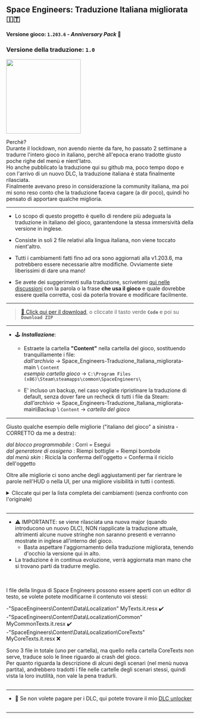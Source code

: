 ## Space Engineers: Traduzione Italiana migliorata 🇮🇹
#### Versione gioco: `1.203.6` - *Anniversary Pack* 🎂
### Versione della traduzione: `1.0`
[<img src="https://i.ibb.co/FVrhPxC/se-ita-flag.jpg" width="200"/>](https://github.com/Lamer87/Space_Engineers-Traduzione_Italiana_migliorata#space-engineers-traduzione-italiana-migliorata-)

Perchè?  
Durante il lockdown, non avendo niente da fare, ho passato 2 settimane a tradurre l'intero gioco in italiano, perchè all'epoca erano tradotte giusto poche righe del menù e nient'latro.  
Ho anche pubblicato la traduzione qui su github ma, poco tempo dopo e con l'arrivo di un nuovo DLC, la traduzione italiana è stata finalmente rilasciata.  
Finalmente avevano preso in considerazione la community italiana, ma poi mi sono reso conto che la traduzione faceva cagare (a dir poco), quindi ho pensato di apportare qualche miglioria.

---

- Lo scopo di questo progetto è quello di rendere più adeguata la traduzione in italiano del gioco, garantendone la stessa immersività della versione in inglese.

- Consiste in soli 2 file relativi alla lingua italiana, non viene toccato nient'altro.

- Tutti i cambiamenti fatti fino ad ora sono aggiornati alla v1.203.6, ma potrebbero essere necessarie altre modifiche. Ovviamente siete liberissimi di dare una mano!

- Se avete dei suggerimenti sulla traduzione, scrivetemi [qui nelle discussioni](https://github.com/Lamer87/Space_Engineers-Traduzione_Italiana_migliorata/discussions/1) con la parola o la frase **che usa il gioco** e quale dovrebbe essere quella corretta, così da poterla trovare e modificare facilmente.

---
>[💾 Click qui per il download](https://github.com/Lamer87/Space_Engineers-Traduzione_Italiana_migliorata/archive/refs/heads/main.zip), o cliccate il tasto verde **`Code`** e poi su **`Download ZIP`**
---

- 🕹️ ***Installazione***:  

  - Estraete la cartella **"Content"** nella cartella del gioco, sostituendo tranquillamente i file:  
*dall'archivio* -> Space_Engineers-Traduzione_Italiana_migliorata-main \ `Content`  
*esempio cartella gioco* -> `C:\Program Files (x86)\Steam\steamapps\common\SpaceEngineers\`  

  - E' incluso un backup, nel caso vogliate ripristinare la traduzione di default, senza dover fare un recheck di tutti i file da Steam:  
*dall'archivio* -> Space_Engineers-Traduzione_Italiana_migliorata-main\Backup \ `Content` -> *cartella del gioco*  
[<img src="https://i.ibb.co/h7hwpbn/Empty-png.png" width="1"/>](https://github.com/Lamer87/Space_Engineers-Traduzione_Italiana_migliorata#space-engineers-traduzione-italiana-migliorata-)

---

Giusto qualche esempio delle migliorie ("italiano del gioco" a sinistra - CORRETTO da me a destra):  

*dal blocco programmabile* : Corri = Esegui  
*dal generatore di ossigeno* : Riempi bottiglie = Riempi bombole  
*dal menù skin* : Ricicla la conferma dell'oggetto = Conferma il riciclo dell'oggetto  

Oltre alle migliorie ci sono anche degli aggiustamenti per far rientrare le parole nell'HUD o nella UI, per una migliore visibilità in tutti i contesti.

<details><summary>Cliccate qui per la lista completa dei cambiamenti (senza confronto con l'originale)</summary><p>

```
MyTexts.it.resx (\SpaceEngineers\Content\Data\Localization):


  <data name="AGravity" xml:space="preserve">
    <value>Gravità artif.</value> (così non esce fuori dall'HUD)

  <data name="BlockPropertyTitle_Refill" xml:space="preserve">
    <value>Riempi bombole</value>

  <data name="BriefingTutorial04Oxygen" xml:space="preserve">
    <value>Questo tutorial copre i vari blocchi relativi all'ossigeno, le fattorie idroponiche, i generatori, i condotti di ventilazione, le bombole, i serbatoi e il ghiaccio, comprese le funzioni del pannello di controllo. Viene anche affrontato il concetto di creare una camera a tenuta stagna per la pressurizzazione.</value>

  <data name="BriefingTutorial09ShipFlight" xml:space="preserve">
    <value>Questo tutorial offre istruzioni su come far volare una nave e utilizzare i tre strumenti della nave. Devi utilizzare ogni nave a turno per navigare attraverso diverse camere che dimostrano come smantellare, saldare e perforare, nonché come stoccare il carico di una nave e come attraccare con i connettori.</value>

  <data name="ControlMenuItemLabel_ShowAdminMenu" xml:space="preserve">
    <value>Apri menu admin</value>

  <data name="OpenAdminScreen" xml:space="preserve">
    <value>Apri schermata admin</value>

  <data name="ScreenDebugAdminMenu_AdminTools" xml:space="preserve">
    <value>Strumenti admin</value>

  <data name="ScreenDebugAdminMenu_ModeSelect" xml:space="preserve">
    <value>Schermo admin</value>

  <data name="RadialMenu_Label_AdminOnly" xml:space="preserve">
    <value>Disponibile solo per gli admin.</value>

  <data name="Description_AngleGrinder" xml:space="preserve">
    <value>Strumento per decostruzione e recupero. Tieni premuto {CONTROL:ABASE:PRIMARY_TOOL_ACTION} per smantellare.</value>

  <data name="Description_OxygenFarm" xml:space="preserve">
    <value>I generatori di ossigeno (fattorie idroponiche) producono piccole quantità di ossigeno quando sono a contatto con la luce del sole.

  <data name="Description_LockerRoom" xml:space="preserve">
    <value>Un armadietto per riporre strumenti, armi, munizioni e bombole. </value>

  <data name="Description_LockerRoomCorner" xml:space="preserve">
    <value>Un armadietto per riporre strumenti, armi, munizioni e bombole. </value>

  <data name="DisplayName_Category_ArmorBlocks" xml:space="preserve">
    <value>Blocchi Armatura</value>

  <data name="DisplayName_Category_CharacterAnimations" xml:space="preserve">
    <value>Animazioni Personaggio</value>

  <data name="DisplayName_Category_CharacterTools" xml:space="preserve">
    <value>Strumenti Personaggio</value>

  <data name="DisplayName_Category_Power" xml:space="preserve">
    <value>Blocchi di Energia</value>

  <data name="DisplayName_Category_ShipWeapons" xml:space="preserve">
    <value>Blocchi di Armi</value>

  <data name="DisplayName_Category_ShipTools" xml:space="preserve">
    <value>Blocchi di Strumenti</value>

  <data name="DisplayName_Item_AngleGrinder" xml:space="preserve">
    <value>Smerigliatrice</value>
    <comment>Smerigliatrice angolare per smantellare i blocchi</comment>

  <data name="DisplayName_Item_GravityGeneratorComponents" xml:space="preserve">
    <value>Componenti del Generatore di gravità</value>

  <data name="HelpScreen_ControllerHint9" xml:space="preserve">
    <value>Quando spari con un blocco arma di una nave che ha più armi dello stesso tipo, puoi alternare il fuoco con una singola arma o tutte in una volta con LB+LT</value>

  <data name="HelpScreen_ControllerHint10" xml:space="preserve">
    <value>Quando guardi alla porta dell'inventario con i blocchi nella coda del Planner di costruzione, puoi aggiungere componenti per i blocchi in coda alla produzione premendo {GAMEPAD_CONTROL:CHARACTER:BUILD_PLANNER_ADD_COMPONNETS}</value>

  <data name="HintKeyboardOnly05Text" xml:space="preserve">
    <value>Lo sapevi? 
    SPAZIOVUOTO
    SPAZIOVUOTO
Puoi scavare rapidamente gallerie senza produrre minerale utilizzando la funzione tasto destro del mouse con la tua trivella.</value>

  <data name="HintKeyboardOnly09Text" xml:space="preserve">
    <value>Puoi salvare le Creazioni premendo CTRL-B. Apri il menù progetti con F10.</value>

  <data name="Hint17Text" xml:space="preserve">
    <value>L'uso di una nave per smantellare un contenitore raccoglierà anche ciò che si trovava all'interno del contenitore.</value>

  <data name="HintKeyboardOnly04Text" xml:space="preserve">
    <value>Lo sapevi? 
    SPAZIOVUOTO
    SPAZIOVUOTO
La rotella del mouse, durante l'utilizzo di una telecamera o di una torretta, ti consente di ingrandire e rimpicciolire il campo visivo.</value>

  <data name="Hint21Text" xml:space="preserve">
    <value>Lo sapevi? 
    SPAZIOVUOTO
    SPAZIOVUOTO
Puoi controllare manualmente le torrette per mirare con precisione agli obiettivi.</value>

  <data name="Hint05Text" xml:space="preserve">
    <value>Lo sapevi?
    SPAZIOVUOTO
    SPAZIOVUOTO
La velocità del tuo jetpack può adeguarsi alla velocità delle griglie vicine utilizzando i relativi smorzatori.</value>

  <data name="Hint01Text" xml:space="preserve">
    <value>Lo sapevi?
    SPAZIOVUOTO
    SPAZIOVUOTO
Puoi usare /F per chattare solo con la tua fazione oppure /G per la chat globale.</value>

  <data name="Quote29Text" xml:space="preserve">
    <value>Un buon scienziato è una persona con idee originali. Un buon ingegnere è una persona che crea un progetto che funziona con meno idee originali possibili. Non ci sono prime donne nell'ingegneria.</value>

  <data name="TerminalControlPanel_RunCode" xml:space="preserve">
    <value>Esegui</value>

  <data name="TerminalControlPanel_RunCodeDefault" xml:space="preserve">
    <value>Esegui con il parametro di default</value>

  <data name="TerminalControlPanel_Warhead_SafetyTooltip" xml:space="preserve"> ?????? what ??????
    <value>Quando non selezionata, la testata può essere detonata manualmente. Questo non influenza la detonazione automatica dopo il conto alla rovescia.</value>

  <data name="ToolTipJoinGameServerSearch_Search" xml:space="preserve">
    <value>Aggiorna filtro di ricerca server attuale</value>

  <data name="ToolTipJoinGame_Search" xml:space="preserve">
    <value>Cerca inserendo il nome del server</value>

  <data name="ToolTipMods_Ok" xml:space="preserve">
    <value>Applica configurazione mod</value>

  <data name="Description_FAQ_Grinding" xml:space="preserve">
    <value>Puoi utilizzare una Smerigliatrice per smantellare i blocchi. I componenti vengono recuperati e trasferiti nel tuo inventario durante la smerigliatura. </value>

  <data name="Description_FAQ_UnknownSignals" xml:space="preserve">
    <value>I segnali indicano le posizioni delle capsule dove puoi ottenere un bottino e skin in modalità di sopravvivenza. I segnali deboli sono visibili solo a te. Segnali più forti sono visibili a tutti sul server, ma possono portare a un bottino migliore. </value>

  <data name="Description_FAQ_GPSColors" xml:space="preserve">
    <value>I Segnali Blu sono di tua proprietà. I segnali bianchi sono di proprietà di una fazione amica. I segnali rossi sono di proprietà di una fazione ostile. I segnali verdi e gialli indicano le capsule con un bottino. </value>

  <data name="DisplayName_DLC_DecorativeBlocks" xml:space="preserve">
    <value>Blocchi decorativi 1</value>

  <data name="Description_DLC_DecorativeBlocks" xml:space="preserve">
    <value>*** Descrizione dei blocchi decorativi 1 DLC ***</value>

  <data name="Contracts_AcceptConfirmation_Text" xml:space="preserve">
    <value>Accettando il presente contratto, l'utente è tenuto a soddisfare tempestivamente tutte le sue condizioni. 

  <data name="Economy_Notification_ReputationDecreased" xml:space="preserve">
    <value>Reputazione con {0} diminuita di {1}</value>

  <data name="Economy_Notification_ReputationIncreased" xml:space="preserve">
    <value>Reputazione con {0} aumentata di {1}</value>

  <data name="Description_BlockGroup_DeadBodies" xml:space="preserve">
    <value>I resti di sfortunati ingegneri. Possono contenere un bottino che altri possono trovare.</value>

  <data name="DisplayName_Category_SparksOfTheFuturePack" xml:space="preserve">
    <value>Blocchi Sci-Fi</value>

  <data name="DisplayName_DLC_Warfare1DLC" xml:space="preserve">
    <value>Blocchi Warfare 1</value>

  <data name="DisplayName_DLC_Warfare2DLC" xml:space="preserve">
    <value>Blocchi Warfare 2</value>

  <data name="DisplayName_Block_PassengerSeatOffset" xml:space="preserve">
    <value>Sedile del passeggero decentrato</value>

  <data name="DisplayName_Block_Railgun" xml:space="preserve">
    <value>Cannone a rotaia</value>

  <data name="DisplayName_Block_AirtightHangarDoorWarfare2A" xml:space="preserve">
    <value>Porta dell'hangar da guerra</value>

  <data name="DisplayName_Block_AirtightHangarDoorWarfare2B" xml:space="preserve">
    <value>Porta finestrata dell'hangar da guerra</value>

  <data name="DisplayName_Block_AirtightHangarDoorWarfare2C" xml:space="preserve">
    <value>Porta dell'hangar da guerra 2</value>

  <data name="DisplayName_Block_LargeReactorWarfare2" xml:space="preserve">
    <value>Reattore grande da guerra</value>

  <data name="DisplayName_Block_SmallReactorWarfare2" xml:space="preserve">
    <value>Reattore piccolo da guerra</value>

  <data name="NotificationHintLockTarget" xml:space="preserve">
    <value>{0} per agganciare il bersaglio</value>

  <data name="NotificationHintUnlockTarget" xml:space="preserve">
    <value>{0} per agganciare il bersaglio</value>

  <data name="DisplayName_Block_RocketLauncherWarfare2" xml:space="preserve">
    <value>Lanciarazzi da guerra</value>

  <data name="DisplayName_Block_BatteryWarfare2" xml:space="preserve">
    <value>Batteria da guerra</value>

  <data name="Description_MediumCalibreTurret" xml:space="preserve">
    <value>Gemello più lento e più grande del cannone automatico. Infligge danni considerevoli ai bersagli corazzati. Utilizza proiettili del cannone d'assalto.

  <data name="DisplayName_Item_LargeCalibreAmmo" xml:space="preserve">
    <value>Proiettile di artiglieria</value>

  <data name="Description_Railgun" xml:space="preserve">
    <value>Alta portata, massima penetrazione, cadenza di fuoco molto bassa. Ha bisogno di caricarsi prima di ogni colpo. Utilizza sabot per cannone a rotaia grande.

  <data name="DisplayName_Item_LargeRailgunAmmo" xml:space="preserve">
    <value>Sabot per cannone a rotaia grande</value>

  <data name="DisplayName_Item_SmallRailgunAmmo" xml:space="preserve">
    <value>Sabot per cannone a rotaia piccolo</value>

  <data name="Description_MediumCalibreGun" xml:space="preserve">
    <value>Gemello più lento e più grande del cannone automatico. Infligge danni considerevoli ai bersagli corazzati. Utilizza proiettili del cannone d'assalto.

  <data name="Description_SmallRailgun" xml:space="preserve">
    <value>Alta portata, massima penetrazione, cadenza di fuoco molto bassa. Ha bisogno di caricarsi prima di ogni colpo. Utilizza sabot per cannone a rotaia piccolo.

  <data name="BroadcastScreen_TakeControlButton_RemoteToolTip" xml:space="preserve">
    <value>Controllo Remoto pronto</value>

  <data name="DisplayName_Block_RemoteControl" xml:space="preserve">
    <value>Controllo Remoto</value>

  <data name="TerminalControlPanel_Cockpit_MainRemoteControl" xml:space="preserve">
    <value>Controllo Remoto principale</value>

  <data name="BroadcastScreen_RemoteControl" xml:space="preserve">
    <value>   Controllo Remoto</value>

  <data name="Beacon_SafeZone_Info_Disabled" xml:space="preserve">
    <value>Disattivata</value>
  </data>
  <data name="Beacon_SafeZone_Info_Enabled" xml:space="preserve">
    <value>Attivata</value>
  </data>

  <data name="Terminal_Trading_Tooltip" xml:space="preserve">
    <value>La modalità di compravendita permette la compravendita attraverso il blocco del negozio.
Inoltre impedisce la visibilità dei blocchi di altre reti, il trasferimento di energia elettrica e di oggetti.
Non può essere cambiata mentre il connettore è collegato.</value>

  <data name="DisplayName_GridAutomation" xml:space="preserve">
    <value>Automazione griglia</value>

  <data name="BlockPropertyItem_TargetOptions_CycleSubsystems" xml:space="preserve">
    <value>Cicla Sottosistemi</value>

  <data name="CycleHUD" xml:space="preserve">
    <value>Cicla HUD</value>

  <data name="DisplayName_Block_ArmorSide" xml:space="preserve">
    <value>Porta blindata spigolo</value>

  <data name="DisplayName_Block_WindowWall" xml:space="preserve">
    <value>Muro con finestra</value>

  <data name="DisplayName_Block_WindowWallLeft" xml:space="preserve">
    <value>Muro con finestra sinistro</value>

  <data name="DisplayName_Block_WindowWallRight" xml:space="preserve">
    <value>Muro con finestra destro</value>

  <data name="DisplayName_Block_GratedCatwalk" xml:space="preserve">
    <value>Passerella a grata con Parapetto</value>

  <data name="DisplayName_Block_GratedCatwalkCorner" xml:space="preserve">
    <value>Passerella a grata con Parapetto ad angolo</value>

  <data name="DisplayName_Block_GratedCatwalkStraight" xml:space="preserve">
    <value>Passerella a grata con Parapetti paralleli</value>

  <data name="DisplayName_Block_GratedCatwalkWall" xml:space="preserve">
    <value>Passerella a grata con Parapetto laterale</value>

  <data name="DisplayName_Block_GratedCatwalkRailingEnd" xml:space="preserve">
    <value>Fine passerella a grata con parapetti</value>

  <data name="DisplayName_Block_GratedCatwalkRailingHalfLeft" xml:space="preserve">
    <value>Fine passerella a grata con apertura destra</value>

  <data name="DisplayName_Block_GratedCatwalkRailingHalfRight" xml:space="preserve">
    <value>Fine passerella a grata con apertura sinistra</value>

  <data name="DisplayName_Block_HalfGratedCatwalk" xml:space="preserve">
    <value>Mezza passerella a grata</value>

  <data name="DisplayName_Block_HalfGratedCatwalkCenterRailing" xml:space="preserve">
    <value>Mezza passerella a grata con parapetto centrale</value>

  <data name="DisplayName_Block_HalfGratedCatwalkRailing" xml:space="preserve">
    <value>Mezza passerella a grata con parapetti paralleli</value>

  <data name="DisplayName_Block_HalfGratedCatwalkOuterRailing" xml:space="preserve">
    <value>Mezza passerella a grata con parapetto laterale</value>

  <data name="DisplayName_Block_SteelCatwalk" xml:space="preserve">
    <value>Passerella con parapetto laterale</value>

  <data name="DisplayName_Block_SteelCatwalkCorner" xml:space="preserve">
    <value>Passerella con parapetti ad angolo</value>

  <data name="DisplayName_Block_SteelCatwalkPlate" xml:space="preserve">
    <value>Passerella</value>

  <data name="DisplayName_Block_SteelCatwalkTwoSides" xml:space="preserve">
    <value>Passerella con parapetti paralleli</value>

  <data name="DisplayName_Block_Passage3Wall" xml:space="preserve">
    <value>Passaggio 3, lato</value>

  <data name="DisplayName_Block_GratedStairs" xml:space="preserve">
    <value>Scale con parapetti</value>

  <data name="DisplayName_Block_GratedHalfStairs" xml:space="preserve">
    <value>Mezze scale a destra con parapetti</value>

  <data name="DisplayName_Block_GratedHalfStairsMirrored" xml:space="preserve">
    <value>Mezze scale a sinistra con parapetti</value>

  <data name="DisplayName_Block_ArmorPanelRoundCornerHeavy" xml:space="preserve">
    <value>Pannello Armatura pesante, rotondo ad angolo</value>

  <data name="DisplayName_Block_ArmorPanelRoundCornerLight" xml:space="preserve">
    <value>Pannello Armatura leggera, rotondo ad angolo</value>

  <data name="DisplayName_Block_ArmorPanelRoundHeavy" xml:space="preserve">
    <value>Pannello Armatura pesante, rotondo</value>

  <data name="DisplayName_Block_ArmorPanelRoundLight" xml:space="preserve">
    <value>Pannello Armatura leggera, rotondo</value>

  <data name="DisplayName_Block_GatlingTurret" xml:space="preserve">
    <value>Torretta Gatling</value>

  <data name="DisplayName_Block_OxygenTank" xml:space="preserve">
    <value>Serbatoio dell'ossigeno</value>

  <data name="BlockPropertyDescription_Stockpile" xml:space="preserve">
    <value>Le cisterne che accumulano scorte non verranno scaricate dai Condotti di ventilazione</value>

  <data name="Oxygen_Filled" xml:space="preserve">
    <value>Riempimento: {0}% ({1}L/{2}L)</value>

  <data name="O2High" xml:space="preserve">
    <value>Abbondante</value>

  <data name="O2Low" xml:space="preserve">
    <value>Rarefatto</value>

  <data name="O2None" xml:space="preserve">
    <value>Assente</value>

  <data name="DisplayName_Block_WindTurbineReskin" xml:space="preserve">
    <value>Turbina eolica bipala</value>

  <data name="Turbine_WindClearance" xml:space="preserve">
    <value>Spazio al vento: {0}</value>

  <data name="Turbine_WindClearanceGood" xml:space="preserve">
    <value>Buono</value>

  <data name="Oxygen_Disabled" xml:space="preserve">
    <value>Ossigeno o camera stagna disabilitati nelle impostazioni del mondo!</value>

  <data name="TemperatureWarm" xml:space="preserve">
    <value>Mite</value>

  <data name="TemperatureInferno" xml:space="preserve">
    <value>Infernale</value>

  <data name="DisplayName_TSS_Weather_Dust" xml:space="preserve">
    <value>Sabbia</value>

  <data name="DisplayName_TSS_Weather_Marsstorm" xml:space="preserve">
    <value>Tempesta di sabbia</value>

  <data name="DisplayName_TSS_Weather_ElectricStorm" xml:space="preserve">
    <value>Tempesta di fulmini</value>

  <data name="Dust" xml:space="preserve">
    <value>Sabbia</value>

  <data name="SnowLight" xml:space="preserve">
    <value>Nevicata leggera</value>

  <data name="SnowHeavy" xml:space="preserve">
    <value>Nevicata forte</value>

  <data name="ElectricStorm" xml:space="preserve">
    <value>Tempesta di fulmini</value>

  <data name="SandStormHeavy" xml:space="preserve">
    <value>Tempesta di sabbia forte</value>

  <data name="MarsSnow" xml:space="preserve">
    <value>Neve marziana</value>

  <data name="MarsStormHeavy" xml:space="preserve">
    <value>Tempesta marziana pesante</value>

  <data name="MarsStormLight" xml:space="preserve">
    <value>Tempesta marziana leggera</value>

  <data name="ScreenDebugAdminMenu_Weather_Generate" xml:space="preserve">
    <value>Genera Meteo casuale</value>

  <data name="ScreenDebugAdminMenu_Weather_Generate_Tooltip" xml:space="preserve">
    <value>Genera un Meteo casuale utilizzando il sistema meteorologico del pianeta</value>

  <data name="BlockPropertyTitle_ExhaustEffect" xml:space="preserve">
    <value>Effetto scarico</value>

  <data name="Description_WeaponRack" xml:space="preserve">
    <value>La Rastrelliera conserva armi e munizioni per un accesso rapido.</value>

  <data name="DisplayName_Block_WeaponRack" xml:space="preserve">
    <value>Rastrelliera</value>

  <data name="Description_DLC_Warfare2" xml:space="preserve">
    <value>Warfare II.</value>

  <data name="DisplayName_DLC_Warfare2" xml:space="preserve">
    <value>Warfare II.</value>

  <data name="Description_DLC_Warfare1" xml:space="preserve">
    <value>Warfare I.</value>

  <data name="DisplayName_DLC_Warfare1" xml:space="preserve">
    <value>Warfare I.</value>

  <data name="NotificationPlayerDemoted_Moderator" xml:space="preserve">
    <value>Sei stato declassato a Osservatore</value>

  <data name="NotificationPlayerDemoted_None" xml:space="preserve">
    <value>Sei stato declassato a Giocatore</value>

  <data name="NotificationPlayerDemoted_Scripter" xml:space="preserve">
    <value>Sei stato declassato a Creatore script</value>

  <data name="NotificationPlayerDemoted_SpaceMaster" xml:space="preserve">
    <value>Sei stato declassato a Master spaziale</value>

  <data name="NotificationMeteorInbound" xml:space="preserve">
    <value>Sciame di meteore in avvicinamento.</value>

  <data name="DisplayName_Block_AirVentFan" xml:space="preserve">
    <value>Condotto a ventola</value>

  <data name="DisplayName_Block_AirVentFanFull" xml:space="preserve">
    <value>Condotto a ventola, intero</value>

  <data name="Description_FAQ_AirTightnessPressure" xml:space="preserve">
    <value>Una stanza deve essere a tenuta stagna prima di poter essere riempita di ossigeno da un Condotto di ventilazione. Assicurati che non vi siano fori esposti allo spazio e che tutte le porte siano chiuse. </value>

  <data name="DisplayName_Block_HeatVentWarfare2" xml:space="preserve">
    <value>Condotto a luce</value>

  <data name="Description_HeatVent" xml:space="preserve">
    <value>I Condotti di ventilazione a luce si aprono ed emettono luce quando aumenta il consumo energetico della rete.</value>

  <data name="DisplayName_Block_HeatVent" xml:space="preserve">
    <value>Condotto a luce</value>

  <data name="DisplayName_Block_AirVentFull" xml:space="preserve">
    <value>Condotto di Ventilazione, intero</value>

  <data name="DisplayName_DLC_AIUpdateDLC" xml:space="preserve">
    <value>Automatons</value>

  <data name="DisplayName_DLC_Automatons" xml:space="preserve">
    <value>Automatons</value>

  <data name="Description_DLC_Automatons" xml:space="preserve">
    <value>Automatons</value>

  <data name="Oxygen_NotPressurized" xml:space="preserve">
    <value>Pressurizzazione: stanza non stagna</value>

  <data name="Oxygen_Pressure" xml:space="preserve">
    <value>Pressurizzazione: </value>

  <data name="NotificationParkingSuccessful" xml:space="preserve">
    <value>Parcheggiato</value>

  <data name="NotificationParkingReleased" xml:space="preserve">
    <value>Parcheggio abbandonato</value>

  <data name="BlockPropertyTitle_Parking_EnableParkingTooltip" xml:space="preserve">
    <value>Attivato: si blocca/sblocca quando utilizzato il comando di Parcheggio {CONTROL:LANDING_GEAR} della nave a cui appartiene.
Disattivato: il blocco non tiene conto del comando di Parcheggio della nave a cui appartiene.</value>

  <data name="DisplayName_PlanetaryLander" xml:space="preserve">
    <value>Lander planetario</value>

  <data name="ToolTipOptionsGame_BuildingMode" xml:space="preserve">
    <value>Selezionare la modalità di posizionamento dei blocchi 

  <data name="ReputationBat_Tooltip_Friendly" xml:space="preserve">
    <value>Relazione amichevole. Da {0} a {1} di reputazione.
In grado di interagire. Offerte bonus:
sconto acquisti dal {2}% al {4}%, bonus vendita dal {3}% al {5}%.

  <data name="SmallGrids" xml:space="preserve">
    <value>Griglie Piccole</value>

  <data name="LargeGrids" xml:space="preserve">
    <value>Griglie Grandi</value>

  <data name="BlockPropertyDescription_MotorBrakingTorque" xml:space="preserve">
    <value>Forza di frenata del blocco {0}:
quanto velocemente si fermerà (applicata quando viene spento)</value>

  <data name="Hint03Text" xml:space="preserve">
    <value>Puoi guidare i veicoli da una torretta se la Cabina di pilotaggio è impostata come "Cabina principale".
Tieni premuto Alt per controllare la rotazione col mouse.</value>

  <data name="HintGamepadOnly12Text" xml:space="preserve">
    <value>Lo sapevi? 
Puoi guidare i veicoli da una torretta se la Cabina di pilotaggio è impostata come "Cabina principale".
Tieni premuto {0} per controllare la rotazione.</value>



---
------
---

MyCommonTexts.it.resx (\SpaceEngineers\Content\Data\Localization\Common):


  <data name="MessageBoxTextAreYouSureYouWantToDeleteSave" xml:space="preserve">
    <value>Sei sicuro di voler eliminare "{0}"?</value>

  <data name="MessageBoxTextAreYouSureYouWantToDeleteMultipleSaves" xml:space="preserve">
    <value>Vuoi davvero eliminare i file di salvataggio?</value>

  <data name="ScreenLoadInventoryRecycleItemMessageTitle" xml:space="preserve">
    <value>Conferma il riciclo dell'oggetto</value>

  <data name="IronSight_Hold" xml:space="preserve">
    <value>Tieni premuto per mirare</value>

  <data name="IronSight_Toggle" xml:space="preserve">
    <value>Attiva/Disattiva il mirino</value>

  <data name="ToolTipGameOptionsIronsightSwitchType" xml:space="preserve">
    <value>Cambia il modo di mirare con l'arma</value>

  <data name="IronSightSwitch" xml:space="preserve">
    <value>Tipo di attuazione della mira con l'arma</value>

  <data name="ScreenDebugAdminMenu_CycleObjects" xml:space="preserve">
    <value>Cicla Oggetti</value>

  <data name="NotificationCubePlacementModeChanged" xml:space="preserve">
    <value>Modalità di posizionamento: {0}</value>

  <data name="NotificationCubePlacementMode_FreePlacement" xml:space="preserve">
    <value>Libera</value>

  <data name="VoxelHands_Description" xml:space="preserve">
    <value>- Tieni premuto {0} per aggiungere materiale agli asteroidi o ai pianeti.
- Tieni premuto {1} per rimuovere il materiale. 
    SPAZIOVUOTO
- Usa {2}, {3} per passare da un tipo di materiale all'altro.</value>


```

</p></details>

[<img src="https://i.ibb.co/h7hwpbn/Empty-png.png" width="1"/>](https://github.com/Lamer87/Space_Engineers-Traduzione_Italiana_migliorata#space-engineers-traduzione-italiana-migliorata-)

---

- ⚠️ IMPORTANTE: se viene rilasciata una nuova major (quando introducono un nuovo DLC), NON riapplicate la traduzione attuale, altrimenti alcune nuove stringhe non saranno presenti e verranno mostrate in inglese all'interno del gioco.  
  - Basta aspettare l'aggiornamento della traduzione migliorata, tenendo d'occhio la versione qui in alto.  
- La traduzione è in continua evoluzione, verrà aggiornata man mano che si trovano parti da tradurre meglio.  

[<img src="https://i.ibb.co/h7hwpbn/Empty-png.png" width="1"/>](https://github.com/Lamer87/Space_Engineers-Traduzione_Italiana_migliorata#space-engineers-traduzione-italiana-migliorata-)
---

I file della lingua di Space Engineers possono essere aperti con un editor di testo, se volete potete modificarne il contenuto voi stessi:  

-"SpaceEngineers\Content\Data\Localization" MyTexts.it.resx ✔️  
-"SpaceEngineers\Content\Data\Localization\Common" MyCommonTexts.it.resx ✔️  
-"SpaceEngineers\Content\Data\Localization\CoreTexts" MyCoreTexts.it.resx ❌  

Sono 3 file in totale (uno per cartella), ma quello nella cartella CoreTexts non serve, traduce solo le linee riguardo ai crash del gioco.  
Per quanto riguarda la descrizione di alcuni degli scenari (nel menù nuova partita), andrebbero tradotti i file nelle cartelle degli scenari stessi, quindi vista la loro inutilità, non vale la pena tradurli.

[<img src="https://i.ibb.co/h7hwpbn/Empty-png.png" width="1"/>](https://github.com/Lamer87/Space_Engineers-Traduzione_Italiana_migliorata#space-engineers-traduzione-italiana-migliorata-)

---

- 📌 Se non volete pagare per i DLC, qui potete trovare il mio [DLC unlocker](https://github.com/Lamer87/Space-Engineers-DLC-unlocker)

[<img src="https://i.ibb.co/h7hwpbn/Empty-png.png" width="1"/>](https://github.com/Lamer87/Space_Engineers-Traduzione_Italiana_migliorata#space-engineers-traduzione-italiana-migliorata-)

---




<!--  -->
<!-- Useless code to use occasionally:

img download button:
[<img src="https://i.ibb.co/JxM2nh7/Donwload-button-png-LITE.png" width="175"/>](https://github.com/Lamer87/Space_Engineers-Traduzione_Italiana_migliorata/archive/refs/heads/main.zip)

img empty:
[<img src="https://i.ibb.co/h7hwpbn/Empty-png.png" width="1"/>](https://github.com/Lamer87/Space_Engineers-Traduzione_Italiana_migliorata#space-engineers-traduzione-italiana-migliorata-)

